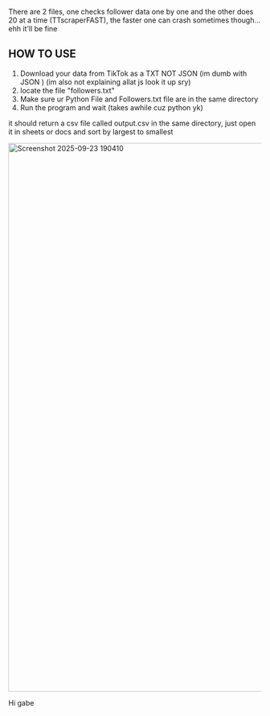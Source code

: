 There are 2 files, one checks follower data one by one and the other does 20 at a time (TTscraperFAST), the faster one can crash sometimes though... ehh it'll be fine 


HOW TO USE
--------------
1. Download your data from TikTok as a TXT NOT JSON (im dumb with JSON )      (im also not explaining allat js look it up sry)
2. locate the file "followers.txt"
3.  Make sure ur  Python File and Followers.txt file are in the same directory
4. Run the program and wait (takes awhile cuz python yk)

it should return a csv file called output.csv in the same directory, just open it in sheets or docs and sort by largest to smallest 

<img width="582" height="1091" alt="Screenshot 2025-09-23 190410" src="https://github.com/user-attachments/assets/e432fa28-f5ba-4661-b4fe-d73aa5b2132d" />

Hi gabe


